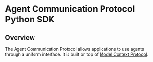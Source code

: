 # Agent Communication Protocol Python SDK

## Overview

The Agent Communication Protocol allows applications to use agents through a uniform interface. It is built on top of [Model Context Protocol](https://modelcontextprotocol.io/).